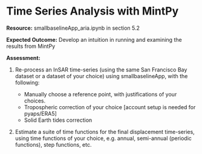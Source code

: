 # Time Series Analysis with MintPy

**Resource:** smallbaselineApp_aria.ipynb in section 5.2

**Expected Outcome:** Develop an intuition in running and examining the results from MintPy

**Assessment:**

1. Re-process an InSAR time-series (using the same San Francisco Bay dataset or a dataset of your choice) using smallbaselineApp, with the following:

   - Manually choose a reference point, with justifications of your choices.
   - Tropospheric correction of your choice [account setup is needed for pyaps/ERA5]
   - Solid Earth tides correction

2. Estimate a suite of time functions for the final displacement time-series, using time functions of your choice, e.g. annual, semi-annual (periodic functions), step functions, etc. 
